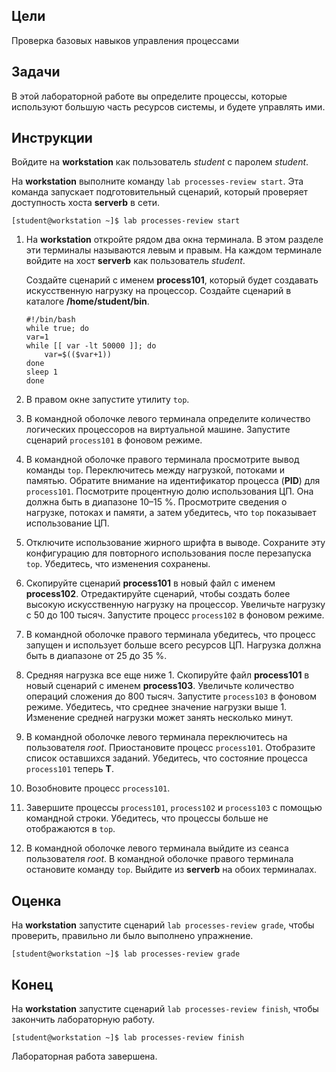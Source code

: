 ## Цели

Проверка базовых навыков управления процессами

## Задачи

В этой лабораторной работе вы определите процессы, которые используют большую часть ресурсов системы, и будете управлять ими.

## Инструкции

Войдите на **workstation** как пользователь *student* с паролем *student*.

На **workstation** выполните команду `lab processes-review start`. Эта команда запускает подготовительный сценарий, который проверяет доступность хоста **serverb** в сети.

```
[student@workstation ~]$ lab processes-review start
```

1.	На **workstation** откройте рядом два окна терминала. В этом разделе эти терминалы называются левым и правым. На каждом терминале войдите на хост **serverb** как пользователь *student*.

    Создайте сценарий с именем **process101**, который будет создавать искусственную нагрузку на процессор. Создайте сценарий в каталоге **/home/student/bin**.

    ```
    #!/bin/bash
    while true; do
    var=1
    while [[ var -lt 50000 ]]; do
        var=$(($var+1))
    done
    sleep 1
    done
    ```

2.	В правом окне запустите утилиту `top`.
3.	В командной оболочке левого терминала определите количество логических процессоров на виртуальной машине. Запустите сценарий `process101` в фоновом режиме.
4.	В командной оболочке правого терминала просмотрите вывод команды `top`. Переключитесь между нагрузкой, потоками и памятью. Обратите внимание на идентификатор процесса (**PID**) для `process101`. Посмотрите процентную долю использования ЦП. Она должна быть в диапазоне 10–15 %. Просмотрите сведения о нагрузке, потоках и памяти, а затем убедитесь, что `top` показывает использование ЦП.
5.	Отключите использование жирного шрифта в выводе. Сохраните эту конфигурацию для повторного использования после перезапуска `top`. Убедитесь, что изменения сохранены.
6.	Скопируйте сценарий **process101** в новый файл с именем **process102**. Отредактируйте сценарий, чтобы создать более высокую искусственную нагрузку на процессор. Увеличьте нагрузку с 50 до 100 тысяч. Запустите процесс `process102` в фоновом режиме.
7.	В командной оболочке правого терминала убедитесь, что процесс запущен и использует больше всего ресурсов ЦП. Нагрузка должна быть в диапазоне от 25 до 35 %.
8.	Средняя нагрузка все еще ниже 1. Скопируйте файл **process101** в новый сценарий с именем **process103**. Увеличьте количество операций сложения до 800 тысяч. Запустите `process103` в фоновом режиме. Убедитесь, что среднее значение нагрузки выше 1. Изменение средней нагрузки может занять несколько минут.
9.	В командной оболочке левого терминала переключитесь на пользователя *root*. Приостановите процесс `process101`. Отобразите список оставшихся заданий. Убедитесь, что состояние процесса `process101` теперь **T**.
10.	Возобновите процесс `process101`.
11.	Завершите процессы `process101`, `process102` и `process103` с помощью командной строки. Убедитесь, что процессы больше не отображаются в `top`.
12.	В командной оболочке левого терминала выйдите из сеанса пользователя *root*. В командной оболочке правого терминала остановите команду `top`. Выйдите из **serverb** на обоих терминалах.

## Оценка

На **workstation** запустите сценарий `lab processes-review grade`, чтобы проверить, правильно ли было выполнено упражнение.

```
[student@workstation ~]$ lab processes-review grade
```

## Конец
На **workstation** запустите сценарий `lab processes-review finish`, чтобы закончить лабораторную работу.

```
[student@workstation ~]$ lab processes-review finish
```

Лабораторная работа завершена.